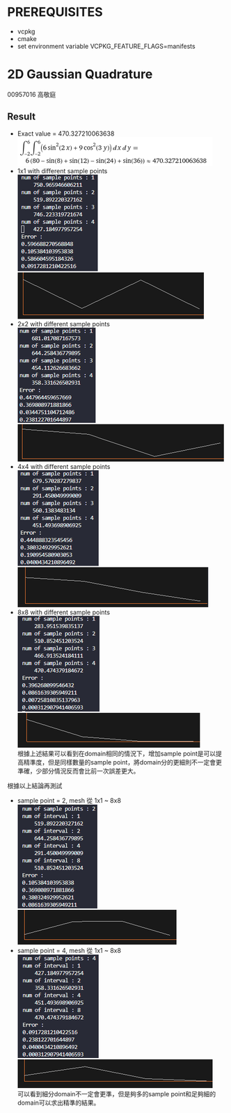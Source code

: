 # PREREQUISITES
- vcpkg
- cmake
- set environment variable VCPKG_FEATURE_FLAGS=manifests

# 2D Gaussian Quadrature
00957016 高敬庭
## Result
+ Exact value = 470.327210063638  
![Alt text](assets/photos/image.png)  
+ 1x1 with different sample points  
![Alt text](assets/photos/image-1.png)![Alt text](assets/photos/image-7.png)  
+ 2x2 with different sample points  
![Alt text](assets/photos/image-4.png)![](assets/photos/image-3.png)  
+ 4x4 with different sample points  
![Alt text](assets/photos/image-6.png)![Alt text](assets/photos/image-5.png)  
+ 8x8 with different sample points  
![Alt text](assets/photos/image-8.png)![Alt text](assets/photos/image-2.png)  
根據上述結果可以看到在domain相同的情況下，增加sample point是可以提高精準度，但是同樣數量的sample point，將domain分的更細則不一定會更準確，少部分情況反而會比前一次誤差更大。  
  
根據以上結論再測試  
+ sample point = 2, mesh 從 1x1 ~ 8x8  
![Alt text](assets/photos/image-9.png)![Alt text](assets/photos/image-10.png)  
+ sample point = 4, mesh 從 1x1 ~ 8x8  
![Alt text](assets/photos/image-12.png)![Alt text](assets/photos/image-11.png)  
可以看到細分domain不一定會更準，但是夠多的sample point和足夠細的domain可以求出精準的結果。